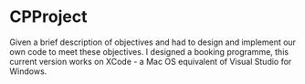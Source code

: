 # CPProject
Given a brief description of objectives and had to design and implement our own code to meet these objectives. 
I designed a booking programme, this current version works on XCode - a Mac OS equivalent of Visual Studio for Windows. 
